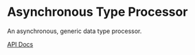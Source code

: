 # Asynchronous Type Processor

An asynchronous, generic data type processor.

[API Docs](https://resistdesign.github.io/resistdesign-atp)
